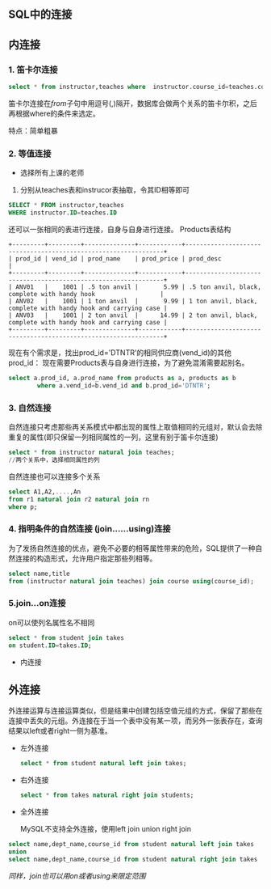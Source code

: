 ## SQL中的连接

## 内连接

### 1. 笛卡尔连接

```sql
select * from instructor,teaches where  instructor.course_id=teaches.course_id;
```

笛卡尔连接在*from*子句中用逗号(,)隔开，数据库会做两个关系的笛卡尔积，之后再根据where的条件来选定。

特点：简单粗暴

### 2. 等值连接

* 选择所有上课的老师
1. 分别从teaches表和instrucor表抽取，令其ID相等即可

```sql
SELECT * FROM instructor,teaches
WHERE instructor.ID=teaches.ID
```

还可以一张相同的表进行连接，自身与自身进行连接。
Products表结构
```
+---------+---------+--------------+------------+----------------------------------------------------------------+
| prod_id | vend_id | prod_name    | prod_price | prod_desc                                                      |
+---------+---------+--------------+------------+----------------------------------------------------------------+
| ANV01   |    1001 | .5 ton anvil |       5.99 | .5 ton anvil, black, complete with handy hook                  |
| ANV02   |    1001 | 1 ton anvil  |       9.99 | 1 ton anvil, black, complete with handy hook and carrying case |
| ANV03   |    1001 | 2 ton anvil  |      14.99 | 2 ton anvil, black, complete with handy hook and carrying case |
+---------+---------+--------------+------------+----------------------------------------------------------------+
```
现在有个需求是，找出prod_id='DTNTR'的相同供应商(vend_id)的其他prod_id：
现在需要Products表与自身进行连接，为了避免混淆需要起别名。
```sql
select a.prod_id, a.prod_name from products as a, products as b 
        where a.vend_id=b.vend_id and b.prod_id='DTNTR';
```
### 3. 自然连接

自然连接只考虑那些再关系模式中都出现的属性上取值相同的元组对，默认会去除重复的属性(即只保留一列相同属性的一列，这里有别于笛卡尔连接)

```sql
select * from instructor natural join teaches;
//两个关系中，选择相同属性的列
```

自然连接也可以连接多个关系

```sql
select A1,A2,....,An
from r1 natural join r2 natural join rn
where p;
```

### 4. 指明条件的自然连接 (join......using)连接

为了发扬自然连接的优点，避免不必要的相等属性带来的危险，SQL提供了一种自然连接的构造形式，允许用户指定那些列相等。

```sql
select name,title
from (instructor natural join teaches) join course using(course_id);
```

### 5.join...on连接

 on可以使列名属性名不相同

   ```sql
   select * from student join takes
   on student.ID=takes.ID;
   ```

* 内连接

## 外连接

外连接运算与连接运算类似，但是结果中创建包括空值元组的方式，保留了那些在连接中丢失的元组。外连接在于当一个表中没有某一项，而另外一张表存在，查询结果以left或者right一侧为基准。

 * 左外连接

   ```sql
   select * from student natural left join takes;
   ```

 * 右外连接

   ```sql
   select * from takes natural right join students;
   ```

 * 全外连接

   MySQL不支持全外连接，使用left join union right join

```sql
select name,dept_name,course_id from student natural left join takes
union
select name,dept_name,course_id from student natural right join takes
```

*同样，join也可以用on或者using来限定范围*
